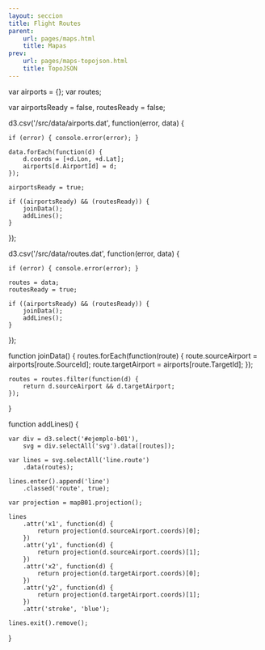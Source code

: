```yaml
---
layout: seccion
title: Flight Routes
parent:
    url: pages/maps.html
    title: Mapas
prev:
    url: pages/maps-topojson.html
    title: TopoJSON
---
```


<div>
    <style>
        .feature {
            fill: #6F3C1F;
        }

        .background {
            fill: #C7E4FF;
        }

        .graticule {
            fill-opacity: 0;
            stroke: #fff;
        }
    </style>
</div>

[OpenFlights](http://openflights.org/data.html)

### Airports

<script src="{{site.page.root}}/pages/geojson-map.js"></script>

<div class="runnable" id="code-a01">

var map = geojsonMap();

d3.json('/src/data/countries.geojson', function(error, data) {

    if (error) { console.error(error); }

    d3.select('#ejemplo-a01')
        .data([data.features])
        .call(map);

    console.log(data);
});

</div>
<script>codeBlock().editor('#code-a01').init();</script>

<div class="ejemplo">
    <div id="ejemplo-a01"></div>
</div>

<div class="runnable" id="code-a02">
d3.csv('/src/data/airports.dat', function(error, data) {

    if (error) { console.error(error); }

    var div = d3.select('#ejemplo-a01'),
        svg = div.selectAll('svg').data([data]);

    data.forEach(function(d) {
        d.coords = [+d.Lon, +d.Lat];
    });

    console.log(data);

    var circles = svg.selectAll('circle.airport')
        .data(data);

    circles.enter().append('circle')
        .classed('airport', true);

    var projection = map.projection();

    circles
        .attr('cx', function(d) {
            return projection(d.coords)[0];
        })
        .attr('cy', function(d) {
            return projection(d.coords)[1];
        })
        .attr('r', 1);

});

</div>
<script>codeBlock().editor('#code-a02').init();</script>


#### Lineas


<div class="runnable" id="code-b01">

var mapB01 = geojsonMap();

d3.json('/src/data/countries.geojson', function(error, data) {

    if (error) { console.error(error); }

    d3.select('#ejemplo-b01')
        .data([data.features])
        .call(mapB01);

    console.log(data);
});

</div>
<script>codeBlock().editor('#code-b01').init();</script>

<div class="ejemplo">
    <div id="ejemplo-b01"></div>
</div>

<div>
    <style>
        .route {
            stroke-opacity: 0.025;
        }
    </style>
</div>

<div class="runnable" id="code-b02">

var airports = {};
var routes;

var airportsReady = false,
    routesReady = false;

d3.csv('/src/data/airports.dat', function(error, data) {

    if (error) { console.error(error); }

    data.forEach(function(d) {
        d.coords = [+d.Lon, +d.Lat];
        airports[d.AirportId] = d;
    });

    airportsReady = true;

    if ((airportsReady) && (routesReady)) {
        joinData();
        addLines();
    }

});

d3.csv('/src/data/routes.dat', function(error, data) {

    if (error) { console.error(error); }

    routes = data;
    routesReady = true;

    if ((airportsReady) && (routesReady)) {
        joinData();
        addLines();
    }
});

function joinData() {
    routes.forEach(function(route) {
        route.sourceAirport = airports[route.SourceId];
        route.targetAirport = airports[route.TargetId];
    });

    routes = routes.filter(function(d) {
        return d.sourceAirport && d.targetAirport;
    });
}

function addLines() {

    var div = d3.select('#ejemplo-b01'),
        svg = div.selectAll('svg').data([routes]);

    var lines = svg.selectAll('line.route')
        .data(routes);

    lines.enter().append('line')
        .classed('route', true);

    var projection = mapB01.projection();

    lines
        .attr('x1', function(d) {
            return projection(d.sourceAirport.coords)[0];
        })
        .attr('y1', function(d) {
            return projection(d.sourceAirport.coords)[1];
        })
        .attr('x2', function(d) {
            return projection(d.targetAirport.coords)[0];
        })
        .attr('y2', function(d) {
            return projection(d.targetAirport.coords)[1];
        })
        .attr('stroke', 'blue');

    lines.exit().remove();
}

</div>
<script>codeBlock().editor('#code-b02').init();</script>














